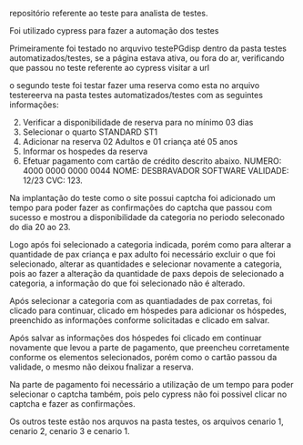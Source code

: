 repositório referente ao teste para analista de testes.

Foi utilizado cypress para fazer a automação dos testes

Primeiramente foi testado no arquvivo testePGdisp dentro da pasta testes automatizados/testes, se a página estava ativa, ou fora do ar, verificando que passou no teste referente ao cypress visitar a url

o segundo teste foi testar fazer uma reserva como esta no arquivo testereerva na pasta testes automatizados/testes com as seguintes informações:

2. Verificar a disponibilidade de reserva para no mínimo 03 dias
3. Selecionar o quarto STANDARD ST1
4. Adicionar na reserva 02 Adultos e 01 criança até 05 anos
5. Informar os hospedes da reserva
6. Efetuar pagamento com cartão de crédito descrito abaixo. NUMERO: 4000 0000 0000 0044
NOME: DESBRAVADOR SOFTWARE
VALIDADE: 12/23
CVC: 123.

Na implantação do teste como o site possui captcha foi adicionado um tempo para poder fazer as confirmações do captcha que passou com sucesso e mostrou a disponibilidade da categoria no periodo seleconado do dia 20 ao 23.

Logo após foi selecionado a categoria indicada, porém como para alterar a quantidade de pax criança e pax adulto foi necessário excluir o que foi selecionado, alterar as quantidades e selecionar novamente a categoria, pois ao fazer a alteração da quantidade de paxs depois de selecionado a categoria, a informação do que foi selecionado não é alterado.

Após selecionar a categoria com as quantiadades de pax corretas, foi clicado para continuar, clicado em hóspedes para adicionar os hóspedes, preenchido as informações conforme solicitadas e clicado em salvar.

Após salvar as informações dos hóspedes foi clicado em continuar novamente que levou a parte de pagamento, que preencheu corretamente conforme os elementos selecionados, porém como o cartão passou da validade, o mesmo não deixou fnalizar a reserva.

Na parte de pagamento foi necessário a utilização de um tempo para poder selecionar o captcha também, pois pelo cypress não foi possivel clicar no captcha e fazer as confirmações.

Os outros teste estão nos arquvos na pasta testes, os arquivos cenario 1, cenario 2, cenario 3 e cenario 1.

